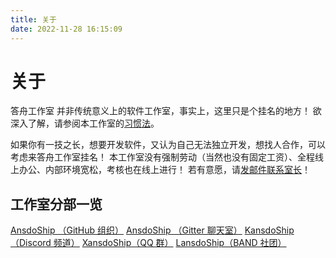 ```yaml
---
title: 关于
date: 2022-11-28 16:15:09
---
```


# 关于

答舟工作室 并非传统意义上的软件工作室，事实上，这里只是个挂名的地方！
欲深入了解，请参阅本工作室的[习惯法](/customary-law)。

如果你有一技之长，想要开发软件，又认为自己无法独立开发，想找人合作，可以考虑来答舟工作室挂名！
本工作室没有强制劳动（当然也没有固定工资）、全程线上办公、内部环境宽松，考核也在线上进行！
若有意愿，请[发邮件联系室长](mailto://tianscar@protonmail.com)！

## 工作室分部一览
[AnsdoShip （GitHub 组织）](https://github.com/AnsdoShip)
[AnsdoShip （Gitter 聊天室）](https://gitter.im/AnsdoShip/community)
[KansdoShip（Discord 频道）](https://discord.gg/Np7mP2wFUU)
[XansdoShip（QQ 群）](https://jq.qq.com/?wv=1027&k=Af0aT21o)
[LansdoShip（BAND 社团）](https://band.us/n/a1a889k878D8s)
